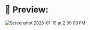 # 📸 Preview:

![Screenshot 2025-01-19 at 2 39 03 PM](https://github.com/user-attachments/assets/6e512a2a-4795-448e-b142-9ad0572b936f)
